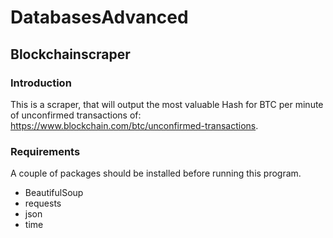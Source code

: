 # DatabasesAdvanced 
## Blockchainscraper

### Introduction
This is a scraper, that will output the most valuable Hash for BTC per minute of unconfirmed transactions of: https://www.blockchain.com/btc/unconfirmed-transactions.

### Requirements
A couple of packages should be installed before running this program.
<ul>
    <li>BeautifulSoup</li>
    <li>requests</li>
    <li>json</li>
    <li>time</li>
</ul>